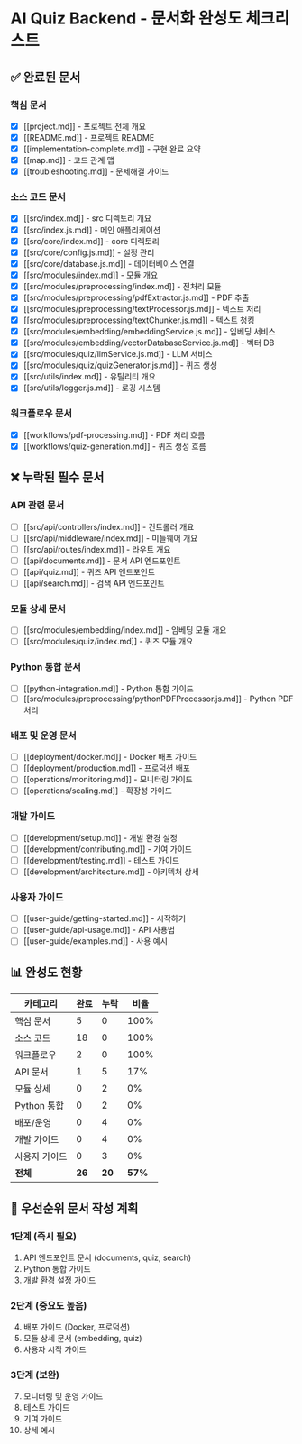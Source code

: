 # AI Quiz Backend - 문서화 완성도 체크리스트

## ✅ 완료된 문서

### 핵심 문서
- [x] [[project.md]] - 프로젝트 전체 개요
- [x] [[README.md]] - 프로젝트 README
- [x] [[implementation-complete.md]] - 구현 완료 요약
- [x] [[map.md]] - 코드 관계 맵
- [x] [[troubleshooting.md]] - 문제해결 가이드

### 소스 코드 문서
- [x] [[src/index.md]] - src 디렉토리 개요
- [x] [[src/index.js.md]] - 메인 애플리케이션
- [x] [[src/core/index.md]] - core 디렉토리
- [x] [[src/core/config.js.md]] - 설정 관리
- [x] [[src/core/database.js.md]] - 데이터베이스 연결
- [x] [[src/modules/index.md]] - 모듈 개요
- [x] [[src/modules/preprocessing/index.md]] - 전처리 모듈
- [x] [[src/modules/preprocessing/pdfExtractor.js.md]] - PDF 추출
- [x] [[src/modules/preprocessing/textProcessor.js.md]] - 텍스트 처리
- [x] [[src/modules/preprocessing/textChunker.js.md]] - 텍스트 청킹
- [x] [[src/modules/embedding/embeddingService.js.md]] - 임베딩 서비스
- [x] [[src/modules/embedding/vectorDatabaseService.js.md]] - 벡터 DB
- [x] [[src/modules/quiz/llmService.js.md]] - LLM 서비스
- [x] [[src/modules/quiz/quizGenerator.js.md]] - 퀴즈 생성
- [x] [[src/utils/index.md]] - 유틸리티 개요
- [x] [[src/utils/logger.js.md]] - 로깅 시스템

### 워크플로우 문서
- [x] [[workflows/pdf-processing.md]] - PDF 처리 흐름
- [x] [[workflows/quiz-generation.md]] - 퀴즈 생성 흐름

## ❌ 누락된 필수 문서

### API 관련 문서
- [ ] [[src/api/controllers/index.md]] - 컨트롤러 개요
- [ ] [[src/api/middleware/index.md]] - 미들웨어 개요  
- [ ] [[src/api/routes/index.md]] - 라우트 개요
- [ ] [[api/documents.md]] - 문서 API 엔드포인트
- [ ] [[api/quiz.md]] - 퀴즈 API 엔드포인트
- [ ] [[api/search.md]] - 검색 API 엔드포인트

### 모듈 상세 문서
- [ ] [[src/modules/embedding/index.md]] - 임베딩 모듈 개요
- [ ] [[src/modules/quiz/index.md]] - 퀴즈 모듈 개요

### Python 통합 문서
- [ ] [[python-integration.md]] - Python 통합 가이드
- [ ] [[src/modules/preprocessing/pythonPDFProcessor.js.md]] - Python PDF 처리

### 배포 및 운영 문서
- [ ] [[deployment/docker.md]] - Docker 배포 가이드
- [ ] [[deployment/production.md]] - 프로덕션 배포
- [ ] [[operations/monitoring.md]] - 모니터링 가이드
- [ ] [[operations/scaling.md]] - 확장성 가이드

### 개발 가이드
- [ ] [[development/setup.md]] - 개발 환경 설정
- [ ] [[development/contributing.md]] - 기여 가이드
- [ ] [[development/testing.md]] - 테스트 가이드
- [ ] [[development/architecture.md]] - 아키텍처 상세

### 사용자 가이드
- [ ] [[user-guide/getting-started.md]] - 시작하기
- [ ] [[user-guide/api-usage.md]] - API 사용법
- [ ] [[user-guide/examples.md]] - 사용 예시

## 📊 완성도 현황

| 카테고리 | 완료 | 누락 | 비율 |
|---------|------|------|------|
| 핵심 문서 | 5 | 0 | 100% |
| 소스 코드 | 18 | 0 | 100% |
| 워크플로우 | 2 | 0 | 100% |
| API 문서 | 1 | 5 | 17% |
| 모듈 상세 | 0 | 2 | 0% |
| Python 통합 | 0 | 2 | 0% |
| 배포/운영 | 0 | 4 | 0% |
| 개발 가이드 | 0 | 4 | 0% |
| 사용자 가이드 | 0 | 3 | 0% |
| **전체** | **26** | **20** | **57%** |

## 🎯 우선순위 문서 작성 계획

### 1단계 (즉시 필요)
1. API 엔드포인트 문서 (documents, quiz, search)
2. Python 통합 가이드
3. 개발 환경 설정 가이드

### 2단계 (중요도 높음)
4. 배포 가이드 (Docker, 프로덕션)
5. 모듈 상세 문서 (embedding, quiz)
6. 사용자 시작 가이드

### 3단계 (보완)
7. 모니터링 및 운영 가이드
8. 테스트 가이드
9. 기여 가이드
10. 상세 예시
